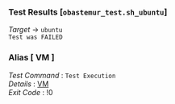 ### Test Results [`obastemur_test.sh_ubuntu`]   
*Target* -> `ubuntu`   
`Test was FAILED`

### Alias [ VM ]   
*Test Command* : `Test Execution`   
*Details*      : [VM](https://github.com/CCRobot/TestResults/blob/20180223T002224obastemur_test.sh_ubuntu/VM_0.md)   
*Exit Code*    : !0   

   
